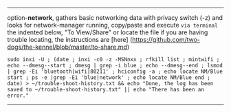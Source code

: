 ***
option-**network**, gathers basic networking data with privacy switch (-z) and looks for network-manager running, copy/paste and execute `via terminal` the indented below, "To View/Share" or locate the file if you are having trouble locating, the instructions are [here] (https://github.com/two-dogs/the-kennel/blob/master/to-share.md)

`sudo inxi -U ; (date ; inxi -c0 -z -MSNnxx ; rfkill list ; mintwifi ; echo --dmesg--start ; dmesg | grep -i blue ; echo --dmesg--end ; lsmod | grep -Ei 'bluetooth|wifi|80211' ; hciconfig -a ; echo locate NM/Blue start ; ps -e |grep -Ei 'blue|network' ; echo locate NM/Blue end ; date) > ~/trouble-shoot-history.txt && echo "Done, the log has been saved to ~/trouble-shoot-history.txt" || echo "There has been an error."`

***

